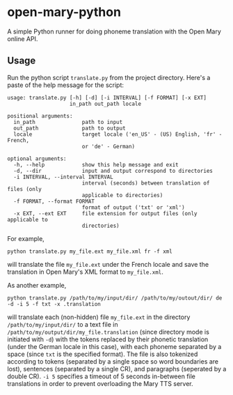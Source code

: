 # open-mary-python

A simple Python runner for doing phoneme translation with the Open Mary online API.

## Usage

Run the python script `translate.py` from the project directory. Here's a paste of the help message for the script:

```
usage: translate.py [-h] [-d] [-i INTERVAL] [-f FORMAT] [-x EXT]
                    in_path out_path locale

positional arguments:
  in_path               path to input
  out_path              path to output
  locale                target locale ('en_US' - (US) English, 'fr' - French,
                        or 'de' - German)

optional arguments:
  -h, --help            show this help message and exit
  -d, --dir             input and output correspond to directories
  -i INTERVAL, --interval INTERVAL
                        interval (seconds) between translation of files (only
                        applicable to directories)
  -f FORMAT, --format FORMAT
                        format of output ('txt' or 'xml')
  -x EXT, --ext EXT     file extension for output files (only applicable to
                        directories)
```

For example,

```
python translate.py my_file.ext my_file.xml fr -f xml
```

will translate the file `my_file.ext` under the French locale and save the translation in Open Mary's XML format to  `my_file.xml`.

As another example,

```
python translate.py /path/to/my/input/dir/ /path/to/my/outout/dir/ de -d -i 5 -f txt -x .translation
```

will translate each (non-hidden) file `my_file.ext` in the directory `/path/to/my/input/dir/` to a text file in `/path/to/my/output/dir/my_file.translation` (since directory mode is initiated with `-d`) with the tokens replaced by their phonetic translation (under the German locale in this case), with each phoneme separated by a space (since `txt` is the specified format). The file is also tokenized according to tokens (separated by a single space so word boundaries are lost), sentences (separated by a single CR), and paragraphs (seperated by a double CR). `-i 5` specifies a timeout of 5 seconds in-between file translations in order to prevent overloading the Mary TTS server.
